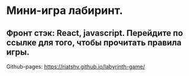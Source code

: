 # Мини-игра лабиринт. 
## Фронт стэк: React, javascript. Перейдите по ссылке для того, чтобы прочитать правила игры.
Github-pages: https://riatshv.github.io/labyrinth-game/
